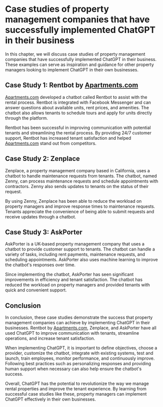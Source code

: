 Case studies of property management companies that have successfully implemented ChatGPT in their business
==================================================================================================================================================================

In this chapter, we will discuss case studies of property management companies that have successfully implemented ChatGPT in their business. These examples can serve as inspiration and guidance for other property managers looking to implement ChatGPT in their own businesses.

Case Study 1: Rentbot by [Apartments.com](http://Apartments.com)
----------------------------------------------------------------

[Apartments.com](http://Apartments.com) developed a chatbot called Rentbot to assist with the rental process. Rentbot is integrated with Facebook Messenger and can answer questions about available units, rent prices, and amenities. The chatbot also allows tenants to schedule tours and apply for units directly through the platform.

Rentbot has been successful in improving communication with potential tenants and streamlining the rental process. By providing 24/7 customer support, Rentbot has increased tenant satisfaction and helped [Apartments.com](http://Apartments.com) stand out from competitors.

Case Study 2: Zenplace
----------------------

Zenplace, a property management company based in California, uses a chatbot to handle maintenance requests from tenants. The chatbot, named Zenny, can process maintenance requests and schedule appointments with contractors. Zenny also sends updates to tenants on the status of their request.

By using Zenny, Zenplace has been able to reduce the workload on property managers and improve response times to maintenance requests. Tenants appreciate the convenience of being able to submit requests and receive updates through a chatbot.

Case Study 3: AskPorter
-----------------------

AskPorter is a UK-based property management company that uses a chatbot to provide customer support to tenants. The chatbot can handle a variety of tasks, including rent payments, maintenance requests, and scheduling appointments. AskPorter also uses machine learning to improve the chatbot's responses over time.

Since implementing the chatbot, AskPorter has seen significant improvements in efficiency and tenant satisfaction. The chatbot has reduced the workload on property managers and provided tenants with quick and convenient support.

Conclusion
----------

In conclusion, these case studies demonstrate the success that property management companies can achieve by implementing ChatGPT in their businesses. Rentbot by [Apartments.com](http://Apartments.com), Zenplace, and AskPorter have all used ChatGPT to improve communication with tenants, streamline operations, and increase tenant satisfaction.

When implementing ChatGPT, it is important to define objectives, choose a provider, customize the chatbot, integrate with existing systems, test and launch, train employees, monitor performance, and continuously improve. Following best practices such as personalizing responses and providing human support when necessary can also help ensure the chatbot's success.

Overall, ChatGPT has the potential to revolutionize the way we manage rental properties and improve the tenant experience. By learning from successful case studies like these, property managers can implement ChatGPT effectively in their own businesses.


